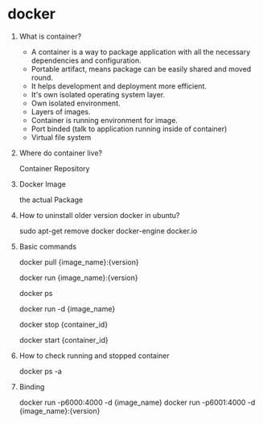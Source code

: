 # docker

1. What is container?

   * A container is a way to package application with all the necessary dependencies and configuration. 
   * Portable artifact, means package can be easily shared and moved round.
   * It helps development and deployment more efficient. 
   * It's own isolated operating system layer.
   * Own isolated environment.
   * Layers of images.
   * Container is running environment for image.
   * Port binded (talk to application running inside of container)
   * Virtual file system

2. Where do container live?
   
   Container Repository
   
3. Docker Image

   the actual Package
   
4. How to uninstall older version docker in ubuntu?
   
   sudo apt-get remove docker docker-engine docker.io
   
5. Basic commands

   docker pull {image_name}:{version}
   
   docker run {image_name}:{version}
   
   docker ps 
   
   docker run -d {image_name}
   
   docker stop {container_id}
   
   docker start {container_id}
   
6. How to check running and stopped container

   docker ps -a
   
7. Binding

   docker run -p6000:4000 -d {image_name}
   docker run -p6001:4000 -d {image_name}:{version}
   


   
   
